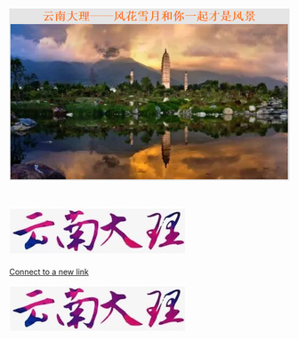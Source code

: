 # ![This is picture](first.png)
# ![It is picture](two.jpg)

[Connect to a new link](https://qwert-f.github.io/tutorial.html)

 [![image](two.jpg)](https://cn.bing.com)
